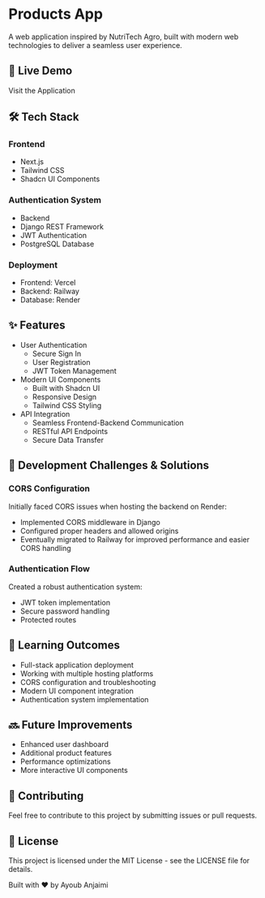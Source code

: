# Products App

A web application inspired by NutriTech Agro, built with modern web technologies to deliver a seamless user experience.

## 🚀 Live Demo
Visit the Application

## 🛠️ Tech Stack
### Frontend
* Next.js
* Tailwind CSS
* Shadcn UI Components
### Authentication System
* Backend
* Django REST Framework
* JWT Authentication
* PostgreSQL Database
### Deployment
* Frontend: Vercel
* Backend: Railway
* Database: Render

## ✨ Features
* User Authentication
  * Secure Sign In
  * User Registration
  * JWT Token Management
* Modern UI Components
  * Built with Shadcn UI
  * Responsive Design
  * Tailwind CSS Styling
* API Integration
  * Seamless Frontend-Backend Communication
  * RESTful API Endpoints
  * Secure Data Transfer

## 🔧 Development Challenges & Solutions
### CORS Configuration
Initially faced CORS issues when hosting the backend on Render:
* Implemented CORS middleware in Django
* Configured proper headers and allowed origins
* Eventually migrated to Railway for improved performance and easier CORS handling

### Authentication Flow
Created a robust authentication system:
* JWT token implementation
* Secure password handling
* Protected routes

## 🌟 Learning Outcomes
* Full-stack application deployment
* Working with multiple hosting platforms
* CORS configuration and troubleshooting
* Modern UI component integration
* Authentication system implementation

## 🔜 Future Improvements
* Enhanced user dashboard
* Additional product features
* Performance optimizations
* More interactive UI components

## 🤝 Contributing
Feel free to contribute to this project by submitting issues or pull requests.

## 📝 License
This project is licensed under the MIT License - see the LICENSE file for details.

Built with ❤️ by Ayoub Anjaimi
